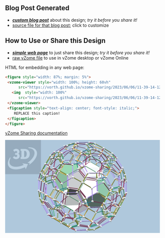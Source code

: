 
## Blog Post Generated

 - [***custom blog post***](<https://vorth.github.io/vzome-sharing/2023/06/06/120cell-vertexFirst-tetraPanels-11-39-14.html>) about this design; *try it before you share it!*
 - [source file for that blog post](<https://github.com/vorth/vzome-sharing/edit/main/_posts/2023-06-06-120cell-vertexFirst-tetraPanels-11-39-14.md>); click to customize
 


## How to Use or Share this Design

 - [***simple web page***](<https://vorth.github.io/vzome-sharing/2023/06/06/11-39-14-120cell-vertexFirst-tetraPanels/>) to just share this design; *try it before you share it!*
 - [raw vZome file](<https://raw.githubusercontent.com/vorth/vzome-sharing/main/2023/06/06/11-39-14-120cell-vertexFirst-tetraPanels/120cell-vertexFirst-tetraPanels.vZome>) to use in vZome desktop or vZome Online
 
 HTML for embedding in any web page:
 ```html
<figure style="width: 87%; margin: 5%">
  <vzome-viewer style="width: 100%; height: 60vh"
       src="https://vorth.github.io/vzome-sharing/2023/06/06/11-39-14-120cell-vertexFirst-tetraPanels/120cell-vertexFirst-tetraPanels.vZome" >
    <img  style="width: 100%"
       src="https://vorth.github.io/vzome-sharing/2023/06/06/11-39-14-120cell-vertexFirst-tetraPanels/120cell-vertexFirst-tetraPanels.png" >
  </vzome-viewer>
  <figcaption style="text-align: center; font-style: italic;">
     REPLACE this caption!
  </figcaption>
</figure>
 ```

[vZome Sharing documentation](https://vzome.github.io/vzome/sharing.html#how-it-works)

![Image](<120cell-vertexFirst-tetraPanels.png>)

